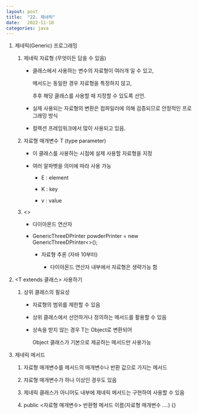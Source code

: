```yaml
---
layout: post
title:  "22. 제네릭"
date:   2022-11-10
categories: java
---
```

1. 제네릭(Generic) 프로그래밍

    1) 제네릭 자료형 (무엇이든 담을 수 있음)

        - 클래스에서 사용하는 변수의 자료형이 여러개 일 수 있고,

          메서드는 동일한 경우 자료형을 특정하지 않고, 

          추후 해당 클래스를 사용할 때 지정할 수 있도록 선언.

        - 실제 사용되는 자료형의 변환은 컴파일러에 의해 검증되므로 안정적인 프로그래밍 방식

        - 컬렉션 프레임워크에서 많이 사용되고 있음.

    2) 자료형 매개변수 T (type parameter)

        - 이 클래스를 사용하는 시점에 실제 사용할 자료형을 지정

        - 여러 알파벳을 의미에 따라 사용 가능

            - E : element

            - K : key

            - v : value
    
    3) <>

        - 다이아몬드 연산자

        - GenericThreeDPrinter<Powder> powderPrinter = new GenericThreeDPrinter<>();

            - 자료형 추론 (자바 10부터)

                - 다이아몬드 연산자 내부에서 자료형은 생략가능 함

2. <T extends 클래스> 사용하기 

    1) 상위 클래스의 필요성

        - 자료형의 범위를 제한할 수 있음

        - 상위 클래스에서 선언하거나 정의하는 메서드를 활용할 수 있음

        - 상속을 받지 않는 경우 T는 Object로 변환되어 

          Object 클래스가 기본으로 제공하는 메서드만 사용가능

3. 제네릭 메서드 

    1) 자료형 매개변수를 메서드의 매개변수나 반환 값으로 가지는 메서드

    2) 자료형 매개변수가 하나 이상인 경우도 있음

    3) 제네릭 클래스가 아니어도 내부에 제네릭 메서드는 구현하여 사용할 수 있음
    
    4) public <자료형 매개변수> 반환형 메서드 이름(자료형 매개변수 ....) {}